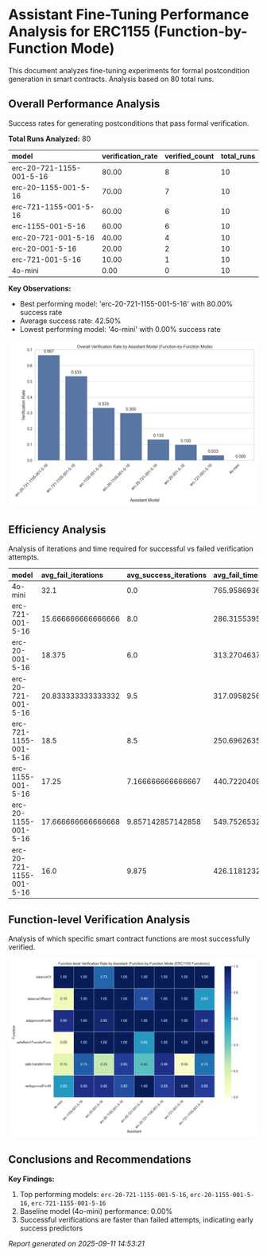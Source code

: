 # Assistant Fine-Tuning Performance Analysis for ERC1155 (Function-by-Function Mode)

This document analyzes fine-tuning experiments for formal postcondition generation in smart contracts. Analysis based on 80 total runs.

## Overall Performance Analysis

Success rates for generating postconditions that pass formal verification.

**Total Runs Analyzed:** 80

| model | verification_rate | verified_count | total_runs |
| :--- | :--- | :--- | :--- |
| erc-20-721-1155-001-5-16 | 80.00 | 8 | 10 |
| erc-20-1155-001-5-16 | 70.00 | 7 | 10 |
| erc-721-1155-001-5-16 | 60.00 | 6 | 10 |
| erc-1155-001-5-16 | 60.00 | 6 | 10 |
| erc-20-721-001-5-16 | 40.00 | 4 | 10 |
| erc-20-001-5-16 | 20.00 | 2 | 10 |
| erc-721-001-5-16 | 10.00 | 1 | 10 |
| 4o-mini | 0.00 | 0 | 10 |

**Key Observations:**

- Best performing model: 'erc-20-721-1155-001-5-16' with 80.00% success rate
- Average success rate: 42.50%
- Lowest performing model: '4o-mini' with 0.00% success rate

![Overall Verification Rates](verification_rates.png)

## Efficiency Analysis

Analysis of iterations and time required for successful vs failed verification attempts.

| model | avg_fail_iterations | avg_success_iterations | avg_fail_time | avg_success_time | fail_rate |
| :--- | :--- | :--- | :--- | :--- | :--- |
| 4o-mini | 32.1 | 0.0 | 765.9586936473846 | 0.0 | 100.00 |
| erc-721-001-5-16 | 15.666666666666666 | 8.0 | 286.31553959846497 | 158.2315013408661 | 90.00 |
| erc-20-001-5-16 | 18.375 | 6.0 | 313.27046370506287 | 102.50507664680481 | 80.00 |
| erc-20-721-001-5-16 | 20.833333333333332 | 9.5 | 317.0958256324132 | 167.6201977133751 | 60.00 |
| erc-721-1155-001-5-16 | 18.5 | 8.5 | 250.69626355171204 | 163.79607196648917 | 40.00 |
| erc-1155-001-5-16 | 17.25 | 7.166666666666667 | 440.722040951252 | 179.71604613463083 | 40.00 |
| erc-20-1155-001-5-16 | 17.666666666666668 | 9.857142857142858 | 549.7526532014211 | 331.2002204486302 | 30.00 |
| erc-20-721-1155-001-5-16 | 16.0 | 9.875 | 426.118123292923 | 258.2129156887531 | 20.00 |

## Function-level Verification Analysis

Analysis of which specific smart contract functions are most successfully verified.

![Function Verification Rates](function_verification.png)

## Conclusions and Recommendations

**Key Findings:**

1. Top performing models: `erc-20-721-1155-001-5-16`, `erc-20-1155-001-5-16`, `erc-721-1155-001-5-16`
2. Baseline model (4o-mini) performance: 0.00%
3. Successful verifications are faster than failed attempts, indicating early success predictors

*Report generated on 2025-09-11 14:53:21*
